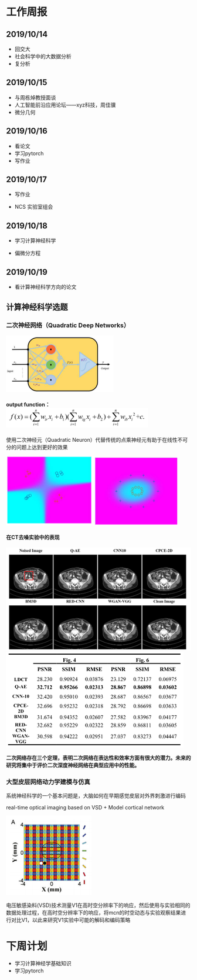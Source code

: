 


<!-- more -->

# 工作周报

## 2019/10/14

- 回交大
- 社会科学中的大数据分析
- 复分析

## 2019/10/15

- 与周栋焯教授面谈
- 人工智能前沿应用论坛——xyz科技，周佳骥
- 微分几何

## 2019/10/16

- 看论文
- 学习pytorch
- 写作业

## 2019/10/17

- 写作业

- NCS 实验室组会

## 2019/10/18

- 学习计算神经科学

- 偏微分方程

## 2019/10/19

- 看计算神经科学方向的论文



## 计算神经科学选题

### 二次神经网络（Quadratic Deep Networks）

<img src="2019week41/1571476148604.png" alt="1571476148604" style="zoom:50%;" />

#### output function：<img src="2019week41/1571479254290.png" alt="1571479254290" style="zoom: 67%;" />

使用二次神经元（Quadratic Neuron）代替传统的点乘神经元有助于在线性不可分的问题上达到更好的效果

<img src="2019week41/1571479424110.png" alt="1571479424110" style="zoom: 67%;" /><img src="2019week41/1571479979317.png" alt="1571479979317" style="zoom:67%;" />

#### 在CT去噪实验中的表现

<img src="2019week41/1571480180627.png" alt="1571480180627" style="zoom: 50%;" />

<img src="2019week41/1571480141672.png" alt="1571480141672" style="zoom:67%;" />

**二次网络存在三个定理，表明二次网络在表达性和效率方面有很大的潜力。未来的研究将集中于评价二次深度神经网络在典型应用中的性能。**



### 大型皮层网络动力学建模与仿真

系统神经科学的一个基本问题是，大脑如何在早期感觉皮层对外界刺激进行编码

real-time optical imaging based on VSD  +  Model cortical network

![1571504555757](2019week41/1571504555757.png)

电压敏感染料(VSD)技术测量V1在高时空分辨率下的响应，然后使用与实验相同的数据处理过程，在高时空分辨率下的响应，将mcn的时空动态与实验观察结果进行对比V1，以此来研究V1实验中可能的解码和编码策略



# 下周计划

- 学习计算神经学基础知识
- 学习pytorch